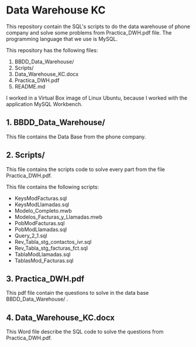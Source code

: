 # Data Warehouse KC

This repository contain the SQL's scripts to do the data warehouse of phone company and solve some problems from Practica_DWH.pdf file.
The programming language that we use is MySQL.

This repository has the following files:
  1. BBDD_Data_Warehouse/
  2. Scripts/
  3. Data_Warehouse_KC.docx
  4. Practica_DWH.pdf
  5. README.md
 
I worked in a Virtual Box image of Linux Ubuntu, because I worked with the application MySQL Workbench.

## 1. BBDD_Data_Warehouse/

This file contains the Data Base from the phone company.


## 2. Scripts/

This file contains the scripts code to solve every part from the file Practica_DWH.pdf.

This file contains the following scripts:

* KeysModFacturas.sql
* KeysModLlamadas.sql
* Modelo_Completo.mwb
* Modelos_Facturas_y_Llamadas.mwb
* PobModFacturas.sql
* PobModLlamadas.sql
* Query_2_1.sql
* Rev_Tabla_stg_contactos_ivr.sql
* Rev_Tabla_stg_facturas_fct.sql
* TablaModLlamadas.sql
* TablasMod_Facturas.sql


## 3. Practica_DWH.pdf

This pdf file contain the questions to solve in the data base BBDD_Data_Warehouse/ .



## 4. Data_Warehouse_KC.docx

This Word file describe the SQL code to solve the questions from Practica_DWH.pdf.



